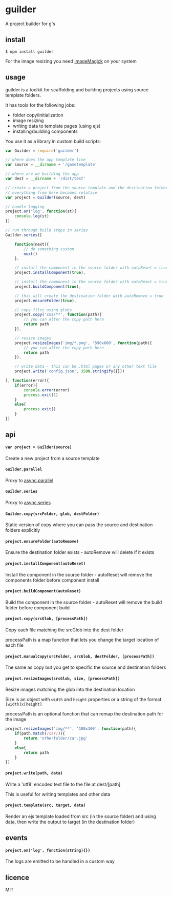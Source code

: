 guilder
=======

A project builder for g's

## install

```
$ npm install guilder
```

For the image resizing you need [ImageMagick](http://www.imagemagick.org/) on your system
## usage

guilder is a toolkit for scaffolding and building projects using source template folders.

It has tools for the following jobs:

 * folder copy/initialization
 * image resizing
 * writing data to template pages (using ejs)
 * installing/building components

You use it as a library in custom build scripts:

```js
var Guilder = require('guilder')

// where does the app template live
var source = __dirname + '/gametemplate'

// where are we building the app
var dest = __dirname + '/dist/test'

// create a project from the source template and the destination folder
// everything from here becomes relative
var project = Guilder(source, dest)

// handle logging
project.on('log', function(st){
	console.log(st)
})

// run through build steps in series
Guilder.series([

	function(next){
		// do something custom
		next()
	},

	// install the component in the source folder with autoReset = true
	project.installComponent(true),

	// install the component in the source folder with autoReset = true
	project.buildComponent(true),

	// this will create the destination folder with autoRemove = true
	project.ensureFolder(true),

	// copy files using globs
	project.copy('css/**', function(path){
		// you can alter the copy path here
		return path
	}),

	// resize images
	project.resizeImages('img/*.png', '590x600', function(path){
		// you can alter the copy path here
		return path
	}),

	// write data - this can be .html pages or any other text file
	project.write('config.json', JSON.stringify({}))

], function(error){
	if(error){
		console.error(error)
		process.exit(1)
	}
	else{
		process.exit()	
	}
})
```

## api

#### `var project = Guilder(source)`

Create a new project from a source template

#### `Guilder.parallel`

Proxy to [async.parallel](https://github.com/caolan/async#parallel)

#### `Guilder.series`

Proxy to [async.series](https://github.com/caolan/async#seriestasks-callback)

#### `Guilder.copy(srcFolder, glob, destFolder)`

Static version of copy where you can pass the source and destination folders explicitly

#### `project.ensureFolder(autoRemove)`

Ensure the destination folder exists - autoRemove will delete if it exists

#### `project.installComponent(autoReset)`

Install the component in the source folder - autoReset will remove the components folder before component install

#### `project.buildComponent(autoReset)`

Build the component in the source folder - autoReset will remove the build folder before component build

#### `project.copy(srcGlob, [processPath])`

Copy each file matching the srcGlob into the dest folder

processPath is a map function that lets you change the target location of each file

#### `project.manualCopy(srcFolder, srcGlob, destFolder, [processPath])`

The same as copy but you get to specific the source and destination folders

#### `project.resizeImages(srcGlob, size, [processPath])`

Resize images matching the glob into the destination location

Size is an object with `width` and `height` properties or a string of the format `[width]x[height]`

processPath is an optional function that can remap the destination path for the image

```js
project.resizeImages('img/**', '100x100', function(path){
	if(path.match(/car/)){
		return 'otherfolder/car.jpg'
	}
	else{
		return path
	}
})
```

#### `project.write(path, data)`

Write a 'utf8' encoded text file to the file at dest/[path]

This is useful for writing templates and other data


#### `project.template(src, target, data)`

Render an ejs template loaded from src (in the source folder) and using data, then write the output to target (in the destination folder)


## events

#### `project.on('log', function(string){})`

The logs are emitted to be handled in a custom way

## licence
MIT

